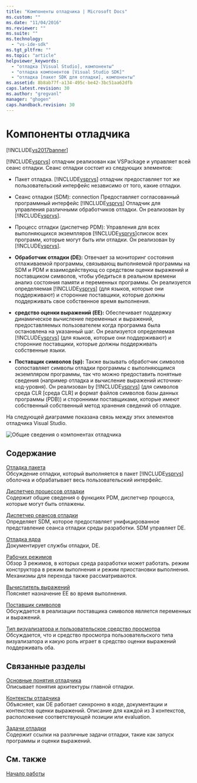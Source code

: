 ```yaml
---
title: "Компоненты отладчика | Microsoft Docs"
ms.custom: ""
ms.date: "11/04/2016"
ms.reviewer: ""
ms.suite: ""
ms.technology: 
  - "vs-ide-sdk"
ms.tgt_pltfrm: ""
ms.topic: "article"
helpviewer_keywords: 
  - "отладка [Visual Studio], компоненты"
  - "отладка компонентов [Visual Studio SDK]"
  - "отладка [пакет SDK для отладки], компоненты"
ms.assetid: 8b8ab77f-a134-495c-be42-3bc51aa62dfb
caps.latest.revision: 30
ms.author: "gregvanl"
manager: "ghogen"
caps.handback.revision: 30
---
```

# Компоненты отладчика
[!INCLUDE[vs2017banner](../../code-quality/includes/vs2017banner.md)]

[!INCLUDE[vsprvs](../../code-quality/includes/vsprvs_md.md)] отладчик реализован как VSPackage и управляет всей сеанс отладки.  Сеанс отладки состоит из следующих элементов:  
  
-   Пакет отладка.  [!INCLUDE[vsprvs](../../code-quality/includes/vsprvs_md.md)] отладчик предоставляет тот же пользовательский интерфейс независимо от того, какие отладки.  
  
-   Сеанс отладки \(SDM\): connection Предоставляет согласованный программный интерфейс [!INCLUDE[vsprvs](../../code-quality/includes/vsprvs_md.md)] Отладчик для управления различными обработчиков отладки.  Он реализован by [!INCLUDE[vsprvs](../../code-quality/includes/vsprvs_md.md)].  
  
-   Процесс отладки \(диспетчер PDM\): Управления для всех выполняющихся экземпляров [!INCLUDE[vsprvs](../../code-quality/includes/vsprvs_md.md)]список всех программ, которые могут быть или отладки.  Он реализован by [!INCLUDE[vsprvs](../../code-quality/includes/vsprvs_md.md)].  
  
-   **Обработчик отладки \(DE\):** Отвечает за мониторинг состояния отлаживаемой программы, связывающ выполняемой программы на SDM и PDM и взаимодействующ со средством оценки выражений и поставщиком символов, чтобы убедиться в реальном времени анализ состояния памяти и переменных программы.  Он реализуется определяемая [!INCLUDE[vsprvs](../../code-quality/includes/vsprvs_md.md)] \(для языков, которые они поддерживают\) и сторонние поставщики, которые должны поддерживать свое собственное время выполнения.  
  
-   **средство оценки выражений \(EE\):** Обеспечивает поддержку динамическое вычисление переменных и выражений, предоставляемых пользователем когда программа была остановлена на указанный шаг.  Он реализуется определяемая [!INCLUDE[vsprvs](../../code-quality/includes/vsprvs_md.md)] \(для языков, которые они поддерживают\) и сторонние поставщики, которые должны поддерживать собственные языки.  
  
-   **Поставщик символов \(sp\):** Также вызывать обработчик символов сопоставляет символы отладки программы с выполняющимся экземпляром программы, так что можно предоставить понятные сведения \(например отладка и вычисление выражений источник\-код\-уровня\).  Он реализован by [!INCLUDE[vsprvs](../../code-quality/includes/vsprvs_md.md)] \(для символов среда CLR \[среда CLR\] и формат файлов символов базы данных программы \(PDB\)\) и сторонними поставщиками, которые имеют собственный собственный метод хранения сведений об отладке.  
  
 На следующей диаграмме показана связь между этих элементов отладчика Visual Studio.  
  
 ![Общие сведения о компонентах отладчика](~/extensibility/debugger/media/dbugcompovrview.gif "DBugCompOvrview")  
  
## Содержание  
 [Отладка пакета](../../extensibility/debugger/debug-package.md)  
 Обсуждение отладки, который выполняется в пакет [!INCLUDE[vsprvs](../../code-quality/includes/vsprvs_md.md)] оболочка и обрабатывает весь пользовательский интерфейс.  
  
 [Диспетчер процессов отладки](../../extensibility/debugger/process-debug-manager.md)  
 Содержит общие сведения о функциях PDM, диспетчер процесса, которые могут быть отлажены.  
  
 [Диспетчер сеансов отладки](../../extensibility/debugger/session-debug-manager.md)  
 Определяет SDM, которое предоставляет унифицированное представление сеанса отладки среды разработки.  SDM управляет DE.  
  
 [Отладка ядра](../../extensibility/debugger/debug-engine.md)  
 Документирует службы отладки, DE.  
  
 [Рабочих режимов](../../extensibility/debugger/operational-modes.md)  
 Обзор 3 режимов, в которых среда разработки может работать. режим конструктора в режим выполнения и режим приостановки выполнения.  Механизмы для перехода также рассматриваются.  
  
 [Вычислитель выражений](../../extensibility/debugger/expression-evaluator.md)  
 Поясняет назначение EE во время выполнения.  
  
 [Поставщик символов](../../extensibility/debugger/symbol-provider.md)  
 Обсуждается в реализации поставщика символов является переменных и выражений.  
  
 [Тип визуализатора и пользовательское средство просмотра](../../extensibility/debugger/type-visualizer-and-custom-viewer.md)  
 Обсуждается, что и средство просмотра пользовательского типа визуализатора и какую роль играет в средство оценки выражений поддерживать оба.  
  
## Связанные разделы  
 [Основные понятия отладчика](../../extensibility/debugger/debugger-concepts.md)  
 Описывает понятия архитектуры главной отладки.  
  
 [Контексты отладчика](../../extensibility/debugger/debugger-contexts.md)  
 Объясняет, как DE работает синхронно в коде, документации и контекстов оценки выражений.  Описание для каждой из 3 контекстов, расположение соответствующей позиции или evaluation.  
  
 [Задачи отладки](../../extensibility/debugger/debugging-tasks.md)  
 Содержит ссылки на различные задачи отладки, такие как запуск программы и оценки выражений.  
  
## См. также  
 [Начало работы](../../extensibility/debugger/getting-started-with-debugger-extensibility.md)